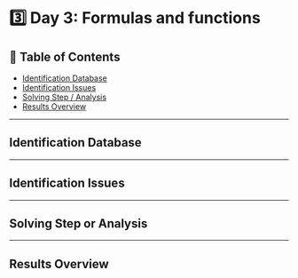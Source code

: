 # 3️⃣ Day 3: Formulas and functions

## 📝 Table of Contents
  - [Identification Database](#identification-database)
  - [Identification Issues](#identification-issues)
  - [Solving Step / Analysis](#solving-step-or-analysis)
  - [Results Overview](#results-overview)

***

## Identification Database




***

## Identification Issues

***

## Solving Step or Analysis

***


## Results Overview

